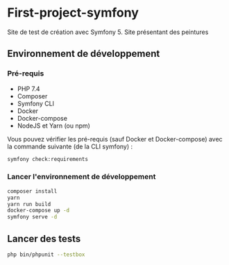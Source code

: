 # First-project-symfony

Site de test de création avec Symfony 5. Site présentant des peintures

## Environnement de développement

### Pré-requis 

* PHP 7.4
* Composer
* Symfony CLI
* Docker
* Docker-compose
* NodeJS et Yarn (ou npm)

Vous pouvez vérifier les pré-requis (sauf Docker et Docker-compose) avec la commande suivante (de la CLI symfony) :

```bash
symfony check:requirements
```

### Lancer l'environnement de développement

```bash
composer install
yarn
yarn run build
docker-compose up -d
symfony serve -d
```

## Lancer des tests

```bash
php bin/phpunit --testbox
```